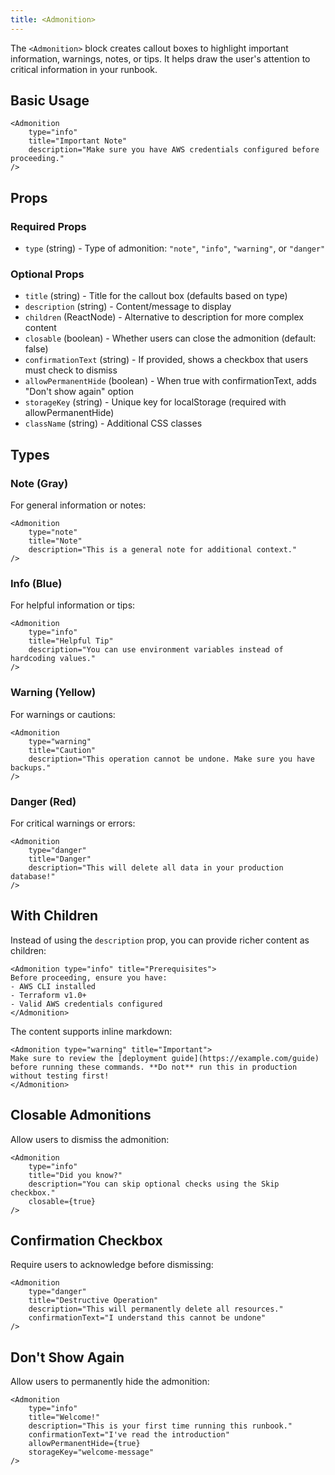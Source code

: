 ```yaml
---
title: <Admonition>
---
```


The `<Admonition>` block creates callout boxes to highlight important information, warnings, notes, or tips. It helps draw the user's attention to critical information in your runbook.

## Basic Usage

```mdx
<Admonition 
    type="info" 
    title="Important Note" 
    description="Make sure you have AWS credentials configured before proceeding." 
/>
```

## Props

### Required Props

- `type` (string) - Type of admonition: `"note"`, `"info"`, `"warning"`, or `"danger"`

### Optional Props

- `title` (string) - Title for the callout box (defaults based on type)
- `description` (string) - Content/message to display
- `children` (ReactNode) - Alternative to description for more complex content
- `closable` (boolean) - Whether users can close the admonition (default: false)
- `confirmationText` (string) - If provided, shows a checkbox that users must check to dismiss
- `allowPermanentHide` (boolean) - When true with confirmationText, adds "Don't show again" option
- `storageKey` (string) - Unique key for localStorage (required with allowPermanentHide)
- `className` (string) - Additional CSS classes

## Types

### Note (Gray)

For general information or notes:

```mdx
<Admonition 
    type="note" 
    title="Note" 
    description="This is a general note for additional context." 
/>
```

### Info (Blue)

For helpful information or tips:

```mdx
<Admonition 
    type="info" 
    title="Helpful Tip" 
    description="You can use environment variables instead of hardcoding values." 
/>
```

### Warning (Yellow)

For warnings or cautions:

```mdx
<Admonition 
    type="warning" 
    title="Caution" 
    description="This operation cannot be undone. Make sure you have backups." 
/>
```

### Danger (Red)

For critical warnings or errors:

```mdx
<Admonition 
    type="danger" 
    title="Danger" 
    description="This will delete all data in your production database!" 
/>
```

## With Children

Instead of using the `description` prop, you can provide richer content as children:

```mdx
<Admonition type="info" title="Prerequisites">
Before proceeding, ensure you have:
- AWS CLI installed
- Terraform v1.0+
- Valid AWS credentials configured
</Admonition>
```

The content supports inline markdown:

```mdx
<Admonition type="warning" title="Important">
Make sure to review the [deployment guide](https://example.com/guide) before running these commands. **Do not** run this in production without testing first!
</Admonition>
```

## Closable Admonitions

Allow users to dismiss the admonition:

```mdx
<Admonition 
    type="info" 
    title="Did you know?" 
    description="You can skip optional checks using the Skip checkbox."
    closable={true}
/>
```

## Confirmation Checkbox

Require users to acknowledge before dismissing:

```mdx
<Admonition 
    type="danger" 
    title="Destructive Operation" 
    description="This will permanently delete all resources."
    confirmationText="I understand this cannot be undone"
/>
```

## Don't Show Again

Allow users to permanently hide the admonition:

```mdx
<Admonition 
    type="info" 
    title="Welcome!" 
    description="This is your first time running this runbook."
    confirmationText="I've read the introduction"
    allowPermanentHide={true}
    storageKey="welcome-message"
/>
```